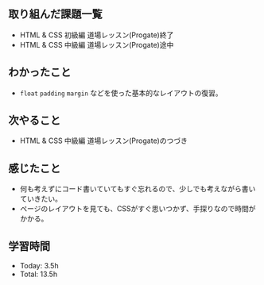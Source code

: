 ## 取り組んだ課題一覧
- HTML & CSS 初級編 道場レッスン(Progate)終了
- HTML & CSS 中級編 道場レッスン(Progate)途中
## わかったこと
- ```float``` ```padding``` ```margin``` などを使った基本的なレイアウトの復習。
## 次やること
- HTML & CSS 中級編 道場レッスン(Progate)のつづき
## 感じたこと
- 何も考えずにコード書いていてもすぐ忘れるので、少しでも考えながら書いていきたい。
- ページのレイアウトを見ても、CSSがすぐ思いつかず、手探りなので時間がかかる。
## 学習時間
- Today: 3.5h
- Total: 13.5h
